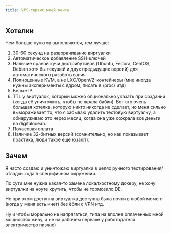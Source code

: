 ```yaml
---
title: VPS-сервис моей мечты
---
```


## Хотелки

Чем больше пунктов выполняются, тем лучше:

1. 30-60 секунд на разворачивание виртуалки
2. Автоматическое добавление SSH-ключей
3. Наличие сраной кучи дистрибутивов (Ubuntu, Fedora, CentOS, Debian хотя бы текущей и двух предыдущих версий) для автоматического развёртывания.
4. Полноценные KVM, а не LXC/OpenVZ-контейнеры (мне иногда нужны эксперименты с ядром, писать в /proc/ итд)
5. Белые IP.
6. TTL у виртуалок, который можно опционально указать при создании (когда её уничтожить, чтобы не жрала бабки). Вот это очень большая хотелка, которую никто никогда не сделает, но меня сильно вымораживает то, что я забываю удалить тестовую виртуалку, а обнаруживаю это через месяц, когда она уже сожрала все деньги на digitalocean.
7. Почасовая оплата
8. Наличие 32-битных версий (сомнительно, но как показывает практика, люди такое ещё юзают).

## Зачем

Я часто создаю и уничтожаю виртуалки в целях ручного тестирования/отладки кода в специфичном окружении.

По сути мне нужна какая-то замена локалхостному докеру, не хочу виртуалки на ноуте крутить, чтобы не тормозило DE.

Но при этом доступна виртуалка доступна была почти в любой момент (когда у меня есть инет) без ёбли с VPN итд.

Ну и чтобы морально не напрягаться, типа на вполне оплаченных мной мощностях живу, а не на рабочем серваке у работодателя электричество пизжю)
